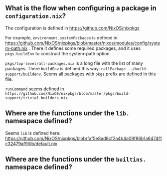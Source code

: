 ## What is the flow when configuring a package in `configuration.nix`?

The configuration is defined in https://github.com/NixOS/nixpkgs

For example, `environment.systemPackages` is defined in: https://github.com/NixOS/nixpkgs/blob/master/nixos/modules/config/system-path.nix . There it defines some required packages, and it uses `pkgs.buildEnv` to construct the system-path option.

`pkgs/top-level/all-packages.nix` is a long file with the list of many packages. There `buildEnv` is defined this way: `callPackage ../build-support/buildenv`. Seems all packages with `pkgs` prefix are defined in this file.

`runCommand` seems defined in `https://github.com/NixOS/nixpkgs/blob/master/pkgs/build-support/trivial-builders.nix`

## Where are the functions under the `lib.` namespace defined?

Seems `lib` is defined here: https://github.com/NixOS/nixpkgs/blob/faf5e8ad8cf2a4b4a09f86b1a6474f1c32479af9/lib/default.nix

## Where are the functions under the `builtins.` namespace defined?
